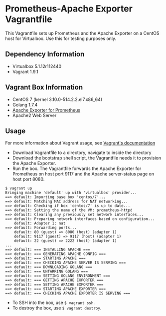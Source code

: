 # Prometheus-Apache Exporter Vagrantfile
This Vagrantfile sets up Prometheus and the Apache Exporter on a CentOS host for
Virtualbox. Use this for testing purposes only.

## Dependency Information
* Virtualbox 5.1.12r112440
* Vagrant 1.9.1

## Vagrant Box Information
* CentOS 7 (kernel 3.10.0-514.2.2.el7.x86_64)
* Golang 1.7.4
* [Apache Exporter for Prometheus](https://github.com/neezgee/apache_exporter)
* Apache2 Web Server

## Usage
For more information about Vagrant usage, see 
[Vagrant's documentation](https://www.vagrantup.com/docs/)
* Download Vagrantfile to a directory, navigate to inside
the directory
* Download the bootstrap shell script, the Vagrantfile
needs it to provision the Apache Exporter.
* Run the box. The Vagrantfile forwards the Apache Exporter for Prometheus
on host port 9117 and the Apache server-status page on host port 8080.
```
$ vagrant up
Bringing machine 'default' up with 'virtualbox' provider...
==> default: Importing base box 'centos/7'...
==> default: Matching MAC address for NAT networking...
==> default: Checking if box 'centos/7' is up to date...
==> default: Setting the name of the VM: prometheus-httpd
==> default: Clearing any previously set network interfaces...
==> default: Preparing network interfaces based on configuration...
    default: Adapter 1: nat
==> default: Forwarding ports...
    default: 80 (guest) => 8080 (host) (adapter 1)
    default: 9117 (guest) => 9117 (host) (adapter 1)
    default: 22 (guest) => 2222 (host) (adapter 1)
...
==> default: === INSTALLING APACHE ===
==> default: === GENERATING APACHE CONFIG ===
==> default: === STARTING APACHE ===
==> default: === CHECKING APACHE SERVER IS SERVING ===
==> default: === DOWNLOADING GOLANG ===
==> default: === UNTARRING GOLANG ===
==> default: === SETTING GOLANG ENVIRONMENT ===
==> default: === GETTING APACHE EXPORTER ===
==> default: === SETTING APACHE EXPORTER ===
==> default: === STARTING APACHE EXPORTER ===
==> default: === CHECKING APACHE EXPORTER IS SERVING ===

```
* To SSH into the box, use `$ vagrant ssh`.
* To destroy the box, use `$ vagrant destroy`.